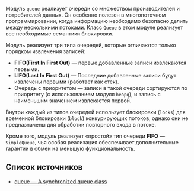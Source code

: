 Модуль `queue` реализует очереди со множеством производителей и потребителей данных. Он особенно полезен в многопоточном программировании, когда информацию необходимо безопасно делить между несколькими потоками. Класс `Queue` в этом модуле реализует все необходимые семантики блокировки.

Модуль реализует три типа очередей, которые отличаются только порядком извлечения записей:

 - **FIFO(First In First Out)** — первые добавленные записи извлекаются первыми. 
 - **LIFO(Last In First Out)** — Последние добавленные записи будут извлечены первыми (работает как стек). 
 - Очередь с приоритетом — записи в такой очереди сортируются по приоритету (с использованием модуля `heapq`), и запись с наименьшим значением извлекается первой.

Внутри каждый из типов очередей использует блокировки (`locks`) для временной блокировки (`block`) конкурирующих потоков, однако они не предназначены для обработки повторного входа в потоке.

Кроме того, модуль реализует «простой» тип очереди **FIFO** — `SimpleQueue`, чья особая реализация обеспечивает дополнительные гарантии в обмен на меньшую функциональность.

## Список источников

- [queue — A synchronized queue class](https://docs.python.org/3/library/queue.html)